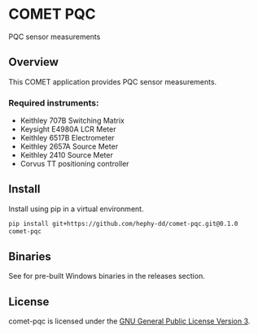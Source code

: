 # COMET PQC

PQC sensor measurements

## Overview

This COMET application provides PQC sensor measurements.

### Required instruments:

- Keithley 707B Switching Matrix
- Keysight E4980A LCR Meter
- Keithley 6517B Electrometer
- Keithley 2657A Source Meter
- Keithley 2410 Source Meter
- Corvus TT positioning controller

## Install

Install using pip in a virtual environment.

```bash
pip install git+https://github.com/hephy-dd/comet-pqc.git@0.1.0
comet-pqc
```

## Binaries

See for pre-built Windows binaries in the releases section.

## License

comet-pqc is licensed under the [GNU General Public License Version 3](https://github.com/hephy-dd/comet-pqc/tree/master/LICENSE).

